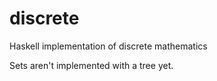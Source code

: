 discrete
========

Haskell implementation of discrete mathematics

Sets aren't implemented with a tree yet.
